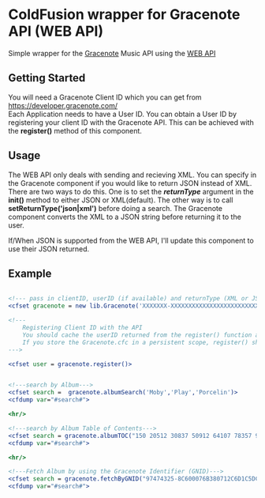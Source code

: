ColdFusion wrapper for Gracenote API (WEB API)
===

Simple wrapper for the <a href="http://www.gracenote.com">Gracenote</a> Music API  using the <a href="https://developer.gracenote.com/web-api">WEB API</a>

Getting Started
---

You will need a Gracenote Client ID which you can get from <a href="https://developer.gracenote.com">https://developer.gracenote.com/</a>  
Each Application needs to have a User ID.  You can obtain a User ID by registering your client ID with the Gracenote API.  This can be achieved with the **register()** method of this component.  

Usage
---

The WEB API only deals with sending and recieving XML.  You can specify in the Gracenote component if you would like to return JSON instead of XML.  There are two ways to do this.  One is to set the _**returnType**_ argument in the **init()** method to either JSON or XML(default). The other way is to call **setReturnType('json|xml')** before doing a search.  The Gracenote component converts the XML to a JSON string before returning it to the user.

If/When JSON is supported from the WEB API, I'll update this component to use their JSON returned. 



Example
---

```cfm

<!--- pass in clientID, userID (if available) and returnType (XML or JSON) --->
<cfset gracenote = new lib.Gracenote('XXXXXXX-XXXXXXXXXXXXXXXXXXXXXXXXXXXXXXXX','',"xml|json")>

<!---
	Registering Client ID with the API
	You should cache the userID returned from the register() function as you should only call this once.
	If you store the Gracenote.cfc in a persistent scope, register() should ignore multiple calls.
--->

<cfset user = gracenote.register()>


<!---search by Album--->
<cfset search =  gracenote.albumSearch('Moby','Play','Porcelin')>
<cfdump var="#search#">

<hr/>

<!---search by Album Table of Contents--->
<cfset search = gracenote.albumTOC("150 20512 30837 50912 64107 78357 90537 110742 126817 144657 153490 160700 175270 186830 201800 218010 237282 244062 262600 272929")>
<cfdump var="#search#">

<hr/>

<!---Fetch Album by using the Gracenote Identifier (GNID)--->
<cfset search = gracenote.fetchByGNID("97474325-8C600076B380712C6D1C5DC5DC5674F1")>
<cfdump var="#search#">

```


